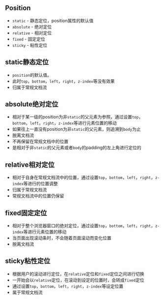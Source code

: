 ## Position
- `static` - 静态定位，position属性的默认值
- `absolute` - 绝对定位
- `relative` - 相对定位
- `fixed` - 固定定位
- `sticky` - 粘性定位

## static静态定位
- `position`的默认值。
- 此时`top`，`bottom`，`left`，`right`，`z-index`等没有效果
- 归属于常规文档流

## absolute绝对定位
- 相对于某一级的position为非`static`的父元素为参照，通过设置`top`，`bottom`，`left`，`right`，`z-index`等进行元素位置的移动
- 如果往上一直没有position为非`static`的父元素，则追溯到`body`为止
- 脱离文档流
- 不再保留在常规文档中的位置
- 是相对于非`static`的父元素或者`body`的padding的左上角进行定位的

## relative相对定位
- 相对于自身在常规文档流中的位置，通过设置`top`，`bottom`，`left`，`right`，`z-index`等进行的位置调整
- 归属于常规文档流
- 常规文档流中的位置仍保留

## fixed固定定位
- 相对于整个浏览器窗口的绝对定位，通过设置`top`，`bottom`，`left`，`right`，`z-index`等进行元素位置的移动
- 当页面出现滚动条时，不会随着页面滚动而变化位置
- 脱离文档流

## sticky粘性定位
- 根据用户的滚动进行定位，在`relative`定位和`fixed`定位之间进行切换
- 一开始会以`relative`定位，在滚动到设定的位置时，会转成`fixed`定位
- 通过设置`top`，`bottom`，`left`，`right`，`z-index`等设定位置
- 属于常规文档流